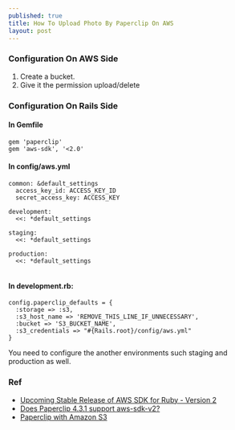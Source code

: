 ```yaml
---
published: true
title: How To Upload Photo By Paperclip On AWS
layout: post
---
```

### Configuration On AWS Side

1. Create a bucket.
2. Give it the permission upload/delete


### Configuration On Rails Side

#### In Gemfile

```
gem 'paperclip'
gem 'aws-sdk', '<2.0'
```

#### In config/aws.yml

```
common: &default_settings
  access_key_id: ACCESS_KEY_ID
  secret_access_key: ACCESS_KEY

development:
  <<: *default_settings

staging:
  <<: *default_settings

production:
  <<: *default_settings
  
```

#### In development.rb:

```
config.paperclip_defaults = {
  :storage => :s3,
  :s3_host_name => 'REMOVE_THIS_LINE_IF_UNNECESSARY',
  :bucket => 'S3_BUCKET_NAME',
  :s3_credentials => "#{Rails.root}/config/aws.yml"
}
```

You need to configure the another environments such staging and production as well.


### Ref
- [Upcoming Stable Release of AWS SDK for Ruby - Version 2](http://ruby.awsblog.com/post/TxFKSK2QJE6RPZ/Upcoming-Stable-Release-of-AWS-SDK-for-Ruby-Version-2)
- [Does Paperclip 4.3.1 support aws-sdk-v2?](https://github.com/thoughtbot/paperclip/issues/2021#issuecomment-151563433)
- [Paperclip with Amazon S3](https://github.com/thoughtbot/paperclip/wiki/Paperclip-with-Amazon-S3)

